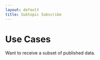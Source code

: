 ```yaml
---
layout: default
title: Subtopic Subscribe
---
```


# Use Cases

Want to receive a subset of published data. 


